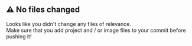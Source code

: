 ## ⚠️ No files changed

Looks like you didn't change any files of relevance.  
Make sure that you add project and / or image files
to your commit before pushing it!
